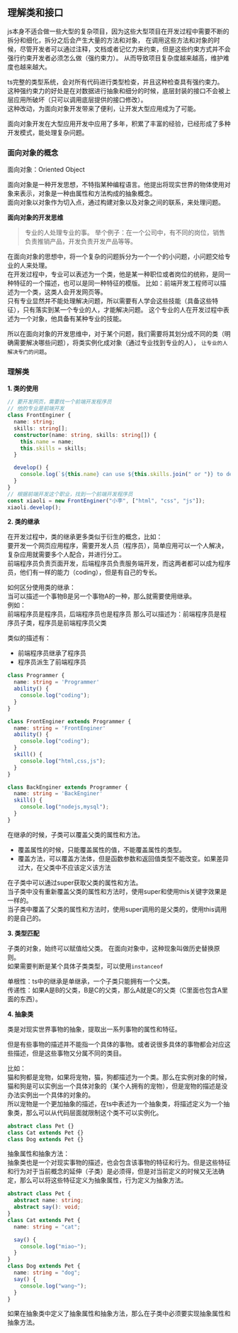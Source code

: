 
## 理解类和接口

js本身不适合做一些大型的复杂项目，因为这些大型项目在开发过程中需要不断的拆分和细化，拆分之后会产生大量的方法和对象，
在调用这些方法和对象的时候，尽管开发者可以通过注释，文档或者记忆力来约束，但是这些约束方式并不会强行约束开发者必须怎么做（强约束力）。
从而导致项目复杂度越来越高，维护难度也越来越大。  

ts完整的类型系统，会对所有代码进行类型检查，并且这种检查具有强约束力。  
这种强约束力的好处是在对数据进行抽象和细分的时候，底层封装的接口不会被上层应用所破坏（只可以调用底层提供的接口修改）。  
这种改动，为面向对象开发带来了便利，让开发大型应用成为了可能。  

面向对象开发在大型应用开发中应用了多年，积累了丰富的经验，已经形成了多种开发模式，能处理复杂问题。  

### 面向对象的概念

面向对象：Oriented Object 

面向对象是一种开发思想，不特指某种编程语言。他提出将现实世界的物体使用对象来表示，对象是一种由属性和方法构成的抽象概念。  
面向对象以对象作为切入点，通过构建对象以及对象之间的联系，来处理问题。  

**面向对象的开发思维**  
> 专业的人处理专业的事。
举个例子：在一个公司中，有不同的岗位，销售负责推销产品，开发负责开发产品等等。  

在面向对象的思想中，将一个复杂的问题拆分为一个一个的小问题，小问题交给专业的人来处理。  
在开发过程中，专业可以表述为一个类，他是某一种职位或者岗位的统称，是同一种特征的一个描述，也可以是同一种特征的模版。
比如：前端开发工程师可以描述为一个类，这类人会开发网页等。  
只有专业显然并不能处理解决问题，所以需要有人学会这些技能（具备这些特征），只有落实到某一个专业的人，才能解决问题。
这个专业的人在开发过程中表述为一个对象，他具备有某种专业的技能。  

所以在面向对象的开发思维中，对于某个问题，我们需要将其划分成不同的类（明确需要解决哪些问题），将类实例化成对象（通过专业找到专业的人），
`让专业的人解决专门的问题`。  

### 理解类

**1. 类的使用**  

```typescript
// 要开发网页，需要找一个前端开发程序员
// 他的专业是前端开发
class FrontEnginer {
  name: string;
  skills: string[];
  constructor(name: string, skills: string[]) {
    this.name = name;
    this.skills = skills;
  }

  develop() {
    console.log(`${this.name} can use ${this.skills.join(" or ")} to develop web page.`);
  }
}
// 根据前端开发这个职业，找到一个前端开发程序员
const xiaoli = new FrontEnginer("小李", ["html", "css", "js"]);
xiaoli.develop();
```

**2. 类的继承**  

在开发过程中，类的继承更多类似于衍生的概念，比如：  
要开发一个网页应用程序，需要开发人员（程序员），简单应用可以一个人解决，复杂应用就需要多个人配合，并进行分工。  
前端程序员负责页面开发，后端程序员负责服务端开发，而这两者都可以成为程序员，他们有一样的能力（coding），但是有自己的专长。  

如何区分使用类的继承：  
当可以描述一个事物B是另一个事物A的一种，那么就需要使用继承。  
例如：  
前端程序员是程序员，后端程序员也是程序员
那么可以描述为：前端程序员是程序员子类，程序员是前端程序员父类

类似的描述有：
- 前端程序员继承了程序员
- 程序员派生了前端程序员

```typescript
class Programmer {
  name: string = 'Programmer'
  ability() {
    console.log("coding");
  }
}

class FrontEnginer extends Programmer {
  name: string = 'FrontEnginer'
  ability() {
    console.log("coding");
  }
  skill() {
    console.log("html,css,js");
  }
}

class BackEnginer extends Programmer {
  name: string = 'BackEnginer'
  skill() {
    console.log("nodejs,mysql");
  }
}

```

在继承的时候，子类可以覆盖父类的属性和方法。  

- 覆盖属性的时候，只能覆盖属性的值，不能覆盖属性的类型。  
- 覆盖方法，可以覆盖方法体，但是函数参数和返回值类型不能改变。如果差异过大，在父类中不应该定义该方法  


在子类中可以通过super获取父类的属性和方法。  
当子类中没有重新覆盖父类的属性和方法时，使用super和使用this关键字效果是一样的。   
当子类中覆盖了父类的属性和方法时，使用super调用的是父类的，使用this调用的是自己的。  

**3. 类型匹配**  

子类的对象，始终可以赋值给父类。
在面向对象中，这种现象叫做历史替换原则。  
如果需要判断是某个具体子类类型，可以使用`instanceof`

单根性：ts中的继承是单继承，一个子类只能拥有一个父类。  
传递性：如果A是B的父类，B是C的父类，那么A就是C的父类（C里面也包含A里面的东西）。  

**4. 抽象类**

类是对现实世界事物的抽象，提取出一系列事物的属性和特征。  

但是有些事物的描述并不能指一个具体的事物。或者说很多具体的事物都会对应这些描述，但是这些事物又分属不同的类目。  

比如：  
猫和狗都是宠物，如果将宠物，猫，狗都描述为一个类。那么在实例对象的时候，猫和狗是可以实例出一个具体对象的（某个人拥有的宠物），但是宠物的描述是没办法实例出一个具体的对象的。  
所以宠物是一个更加抽象的描述，在ts中表述为一个抽象类，将描述定义为一个抽象类，那么可以从代码层面就限制这个类不可以实例化。  

```typescript
abstract class Pet {}
class Cat extends Pet {}
class Dog extends Pet {}
```

抽象属性和抽象方法：  
抽象类也是一个对现实事物的描述，也会包含该事物的特征和行为。但是这些特征和行为对于当前概念的延伸（子类）是必须得，但是对当前定义的时候又无法确定，那么可以将这些特征定义为抽象属性，行为定义为抽象方法。  

```typescript
abstract class Pet {
  abstract name: string;
  abstract say(): void;
}
class Cat extends Pet {
  name: string = "cat";

  say() {
    console.log("miao~");
  }
}
class Dog extends Pet {
  name: string = "dog";
  say() {
    console.log("wang~");
  }
}
```

如果在抽象类中定义了抽象属性和抽象方法，那么在子类中必须要实现抽象属性和抽象方法。  





